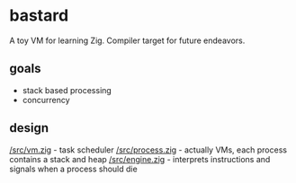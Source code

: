 # bastard

A toy VM for learning Zig. Compiler target for future endeavors.

## goals
* stack based processing
* concurrency

## design
[/src/vm.zig](VM) - task scheduler
[/src/process.zig](Process) - actually VMs, each process contains a stack and heap
[/src/engine.zig](Engine) - interprets instructions and signals when a process should die
